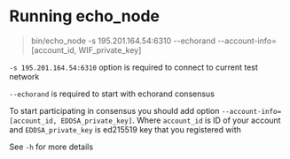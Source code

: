 # Running echo_node

>bin/echo_node -s 195.201.164.54:6310 --echorand --account-info=[account_id, WIF_private_key]

`-s 195.201.164.54:6310` option is required to connect to current test network

`--echorand` is required to start with echorand consensus

To start participating in consensus you should add option `--account-info=[account_id, EDDSA_private_key]`. Where `account_id` is ID of your account and `EDDSA_private_key` is ed215519 key that you registered with

See `-h` for more details